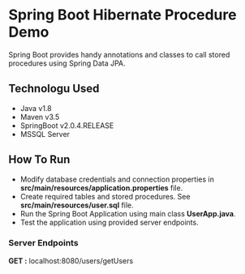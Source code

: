 # Spring Boot Hibernate Procedure Demo

Spring Boot provides handy annotations and classes to call stored procedures using Spring Data JPA.

## Technologu Used

* Java v1.8
* Maven v3.5
* SpringBoot v2.0.4.RELEASE
* MSSQL Server

## How To Run

* Modify database credentials and connection properties in **src/main/resources/application.properties** file.
* Create required tables and stored procedures. See **src/main/resources/user.sql** file.
* Run the Spring Boot Application using main class **UserApp.java**.
* Test the application using provided server endpoints.

### Server Endpoints

**GET :** localhost:8080/users/getUsers